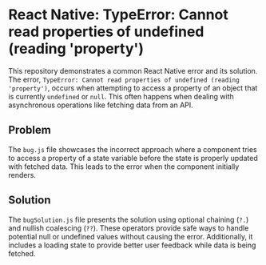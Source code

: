 # React Native: TypeError: Cannot read properties of undefined (reading 'property')

This repository demonstrates a common React Native error and its solution. The error, `TypeError: Cannot read properties of undefined (reading 'property')`, occurs when attempting to access a property of an object that is currently `undefined` or `null`. This often happens when dealing with asynchronous operations like fetching data from an API.

## Problem

The `bug.js` file showcases the incorrect approach where a component tries to access a property of a state variable before the state is properly updated with fetched data. This leads to the error when the component initially renders.

## Solution

The `bugSolution.js` file presents the solution using optional chaining (`?.`) and nullish coalescing (`??`). These operators provide safe ways to handle potential null or undefined values without causing the error.  Additionally, it includes a loading state to provide better user feedback while data is being fetched.